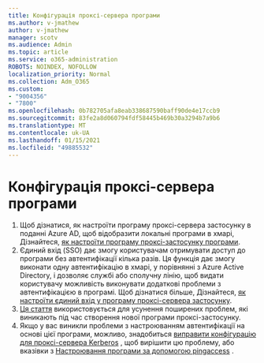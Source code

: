 ```yaml
---
title: Конфігурація проксі-сервера програми
ms.author: v-jmathew
author: v-jmathew
manager: scotv
ms.audience: Admin
ms.topic: article
ms.service: o365-administration
ROBOTS: NOINDEX, NOFOLLOW
localization_priority: Normal
ms.collection: Adm_O365
ms.custom:
- "9004356"
- "7800"
ms.openlocfilehash: 0b782705afa8eab338687590baff90de4e17ccb9
ms.sourcegitcommit: 83fe2a8d060794fdf58445b469b30a3294b7a9b6
ms.translationtype: MT
ms.contentlocale: uk-UA
ms.lasthandoff: 01/15/2021
ms.locfileid: "49885532"
---
```

# <a name="app-proxy-configuration"></a>Конфігурація проксі-сервера програми

1. Щоб дізнатися, як настроїти програму проксі-сервера застосунку в поданні Azure AD, щоб відобразити локальні програми в хмарі, Дізнайтеся, [як настроїти програму проксі-застосунку програми](https://docs.microsoft.com/azure/active-directory/application-proxy-config-how-to).
2. Єдиний вхід (SSO) дає змогу користувачам отримувати доступ до програми без автентифікації кілька разів. Ця функція дає змогу виконати одну автентифікацію в хмарі, у порівнянні з Azure Active Directory, і дозволяє службі або сполучну лінію, щоб видати користувачу можливість виконувати додаткові проблеми з автентифікацією в програмі. Щоб дізнатися більше, Дізнайтеся, [як настроїти єдиний вхід у програму проксі-сервера застосунку](https://docs.microsoft.com/azure/active-directory/application-proxy-config-sso-how-to).
3. [Ця стаття](https://docs.microsoft.com/azure/active-directory/application-proxy-config-problem) використовується для усунення поширених проблем, які виникають під час створення нової програми проксі-застосунку.
4. Якщо у вас виникли проблеми з настроюванням автентифікації на основі цієї програми, можливо, знадобиться [виправити конфігурацію для проксі-сервера Kerberos](https://docs.microsoft.com/azure/active-directory/application-proxy-back-end-kerberos-constrained-delegation-how-to) , щоб вирішити цю проблему, або вказівки з [Настроювання програми за допомогою pingaccess](https://docs.microsoft.com/azure/active-directory/application-proxy-back-end-ping-access-how-to) .
